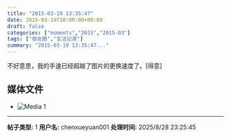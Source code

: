 ```yaml
---
title: "2015-03-19 13:35:47"
date: 2015-03-19T10:00:00+08:00
draft: false
categories: ["moments","2015","2015-03"]
tags: ["朋友圈","生活记录"]
summary: "2015-03-19 13:35:47..."
---
```


不好意思，我的手速已经超越了图片的更换速度了。[得意]

## 媒体文件

- ![Media 1](/Moments/photos/2015-03-19/201503191335470.jpg)

---

**帖子类型:** 1
**用户名:** chenxueyuan001
**处理时间:** 2025/8/28 23:25:45
